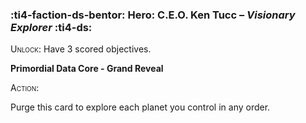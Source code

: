 ### :ti4-faction-ds-bentor: **Hero**: C.E.O. Ken Tucc – _Visionary Explorer_ :ti4-ds:

<span style="font-variant:small-caps;">Unlock</span>: Have 3 scored objectives.

**Primordial Data Core - Grand Reveal**

<span style="font-variant:small-caps;">Action</span>:

Purge this card to explore each planet you control in any order.

